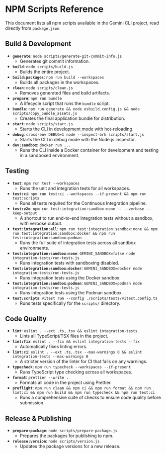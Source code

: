 # NPM Scripts Reference

This document lists all npm scripts available in the Gemini CLI project, read directly from `package.json`.

## Build & Development

- **`generate`**: `node scripts/generate-git-commit-info.js`
  - Generates git commit information.
- **`build`**: `node scripts/build.js`
  - Builds the entire project.
- **`build:packages`**: `npm run build --workspaces`
  - Builds all packages in the workspaces.
- **`clean`**: `node scripts/clean.js`
  - Removes generated files and build artifacts.
- **`prepare`**: `npm run bundle`
  - A lifecycle script that runs the `bundle` script.
- **`bundle`**: `npm run generate && node esbuild.config.js && node scripts/copy_bundle_assets.js`
  - Creates the final application bundle for distribution.
- **`start`**: `node scripts/start.js`
  - Starts the CLI in development mode with hot-reloading.
- **`debug`**: `cross-env DEBUG=1 node --inspect-brk scripts/start.js`
  - Starts the CLI in debug mode with the Node.js inspector.
- **`dev:sandbox`**: `docker run ...`
  - Runs the CLI inside a Docker container for development and testing in a sandboxed environment.

## Testing

- **`test`**: `npm run test --workspaces`
  - Runs the unit and integration tests for all workspaces.
- **`test:ci`**: `npm run test:ci --workspaces --if-present && npm run test:scripts`
  - Runs all tests required for the Continuous Integration pipeline.
- **`test:e2e`**: `npm run test:integration:sandbox:none -- --verbose --keep-output`
  - A shortcut to run end-to-end integration tests without a sandbox, with verbose output.
- **`test:integration:all`**: `npm run test:integration:sandbox:none && npm run test:integration:sandbox:docker && npm run test:integration:sandbox:podman`
  - Runs the full suite of integration tests across all sandbox environments.
- **`test:integration:sandbox:none`**: `GEMINI_SANDBOX=false node integration-tests/run-tests.js`
  - Runs integration tests with sandboxing disabled.
- **`test:integration:sandbox:docker`**: `GEMINI_SANDBOX=docker node integration-tests/run-tests.js`
  - Runs integration tests using the Docker sandbox.
- **`test:integration:sandbox:podman`**: `GEMINI_SANDBOX=podman node integration-tests/run-tests.js`
  - Runs integration tests using the Podman sandbox.
- **`test:scripts`**: `vitest run --config ./scripts/tests/vitest.config.ts`
  - Runs tests specifically for the `scripts/` directory.

## Code Quality

- **`lint`**: `eslint . --ext .ts,.tsx && eslint integration-tests`
  - Lints all TypeScript/TSX files in the project.
- **`lint:fix`**: `eslint . --fix && eslint integration-tests --fix`
  - Automatically fixes linting errors.
- **`lint:ci`**: `eslint . --ext .ts,.tsx --max-warnings 0 && eslint integration-tests --max-warnings 0`
  - A stricter version of the linter for CI that fails on any warnings.
- **`typecheck`**: `npm run typecheck --workspaces --if-present`
  - Runs TypeScript type checking across all workspaces.
- **`format`**: `prettier --write .`
  - Formats all code in the project using Prettier.
- **`preflight`**: `npm run clean && npm ci && npm run format && npm run lint:ci && npm run build && npm run typecheck && npm run test:ci`
  - Runs a comprehensive suite of checks to ensure code quality before submission.

## Release & Publishing

- **`prepare:package`**: `node scripts/prepare-package.js`
  - Prepares the packages for publishing to npm.
- **`release:version`**: `node scripts/version.js`
  - Updates the package versions for a new release.
